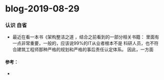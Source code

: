 # blog-2019-08-29

###  认识 自省

+ 最近在看一本书《架构整洁之道 ，结合之前看到的一部分相关书籍： 里面有一点非常重要，一般的，应该说99%的IT从业者根本不是
科研人员，也不符合建筑工程师那种严格的规划和严格的事后责任认定体系。 因此，一方面



#### 参考：
+ 